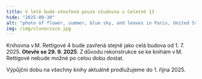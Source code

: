 ```yaml
---
title: V létě bude otevřená pouze studovna v Celetné 13
hide: "2025-09-30"
alt: "photo of flower, summer, blue sky, and leaves in Paris, United States by Courtney Cook (@courtneymcook)"
img: /img/slunecnice.jpg
---
```


Knihovna v M. Rettigové 4 bude zavřená stejně jako celá budova od 1. 7. 2025.
**Otevře se 29. 9. 2025**. Z důvodu rekonstrukce se ke knihám
v M. Rettigové nebude možné po celou dobu dostat.  

Výpůjční dobu na všechny knihy aktuálně prodlužujeme do 1. října 2025. 

